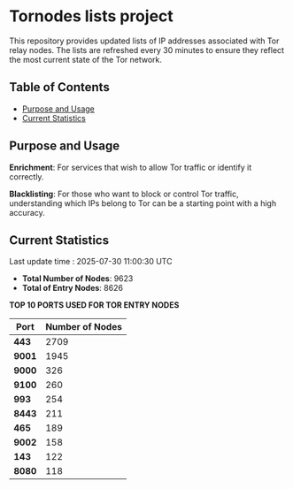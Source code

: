 # Tornodes lists project

This repository provides updated lists of IP addresses associated with Tor relay nodes. The lists are refreshed every 30 minutes to ensure they reflect the most current state of the Tor network.

## Table of Contents

- [Purpose and Usage](#purpose-and-usage)
- [Current Statistics](#current-statistics)


## Purpose and Usage

**Enrichment**: For services that wish to allow Tor traffic or identify it correctly.

**Blacklisting**: For those who want to block or control Tor traffic, understanding which IPs belong to Tor can be a starting point with a high accuracy.

## Current Statistics

Last update time : 2025-07-30 11:00:30 UTC

- **Total Number of Nodes**: 9623
- **Total of Entry Nodes**: 8626

**TOP 10 PORTS USED FOR TOR ENTRY NODES**

| **Port** | **Number of Nodes** |
|------|-----------------|
| **443**   | 2709  |
| **9001**   | 1945  |
| **9000**   | 326  |
| **9100**   | 260  |
| **993**   | 254  |
| **8443**   | 211  |
| **465**   | 189  |
| **9002**   | 158  |
| **143**   | 122  |
| **8080**   | 118  |

